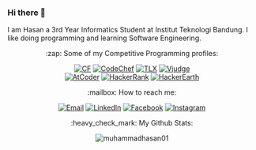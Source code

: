 ### Hi there 👋

I am Hasan a 3rd Year Informatics Student at Institut Teknologi Bandung. I like doing programming and learning Software Engineering.

<p align="center">:zap: Some of my Competitive Programming profiles:</p>

<div align="center">
  
[![CF](https://cp-logo.vercel.app/codeforces/m.hasan01)](https://codeforces.com/profile/m.hasan01)
[![CodeChef](https://cp-logo.vercel.app/codechef/mhasan01)](https://www.codechef.com/users/mhasan01)
[![TLX](https://img.shields.io/badge/TLX-mhasan01-yellow)](https://tlx.toki.id/profiles/mhasan01)
[![Vjudge](https://img.shields.io/badge/Vjudge-mhasan01-red)](https://vjudge.net/user/mhasan01)  
[![AtCoder](https://img.shields.io/badge/AtCoder-mhasan01-green)](https://atcoder.jp/users/mhasan01)
[![HackerRank](https://img.shields.io/badge/HackerRank-mhasan01-brightgreen)](https://www.hackerrank.com/mhasan01)
[![HackerEarth](https://img.shields.io/badge/HackerEarth-mhasan01-lightgrey)](https://www.hackerearth.com/@muhammad272)
  
</div>
  
<p align="center">:mailbox: How to reach me: </p>

<div align="center">

[![Email](https://img.shields.io/badge/Gmail-D14836?style=for-the-badge&logo=gmail&logoColor=white)](mailto:muhammadhasan50@gmail.com)
[![LinkedIn](https://img.shields.io/badge/LinkedIn-0077B5?style=for-the-badge&logo=linkedin&logoColor=white)](https://www.linkedin.com/in/muhammadhasan01/)
[![Facebook](https://img.shields.io/badge/Facebook-1877F2?style=for-the-badge&logo=facebook&logoColor=white)](https://www.facebook.com/muhamad.hasan.7315/)
[![Instagram](https://img.shields.io/badge/Instagram-E4405F?style=for-the-badge&logo=instagram&logoColor=white)](https://www.instagram.com/muhammadhasan01/)

</div>

<p align="center"> :heavy_check_mark: My Github Stats: </p>

<p align="center"><img align="center" src="https://github-readme-streak-stats.herokuapp.com/?user=muhammadhasan01&theme=monokai" alt="muhammadhasan01" /></p>
